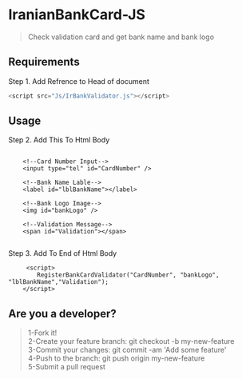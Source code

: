 
# IranianBankCard-JS
> Check validation card and get bank name and bank logo



Requirements
------
Step 1. Add Refrence to Head of document
```js
<script src="Js/IrBankValidator.js"></script>
```


Usage
------
Step 2. Add This To Html Body
```

	<!--Card Number Input-->
    <input type="tel" id="CardNumber" /> 
	
	<!--Bank Name Lable-->
    <label id="lblBankName"></label>
	
	<!--Bank Logo Image-->
    <img id="bankLogo" />
	
	<!--Validation Message-->
    <span id="Validation"></span>
	

```

Step 3. Add To End of Html Body
```
     <script>
        RegisterBankCardValidator("CardNumber", "bankLogo", "lblBankName","Validation");
    </script>

```





## Are you a developer?
> 1-Fork it!</br>
> 2-Create your feature branch: git checkout -b my-new-feature</br>
> 3-Commit your changes: git commit -am 'Add some feature'</br>
> 4-Push to the branch: git push origin my-new-feature</br>
> 5-Submit a pull request</br>
